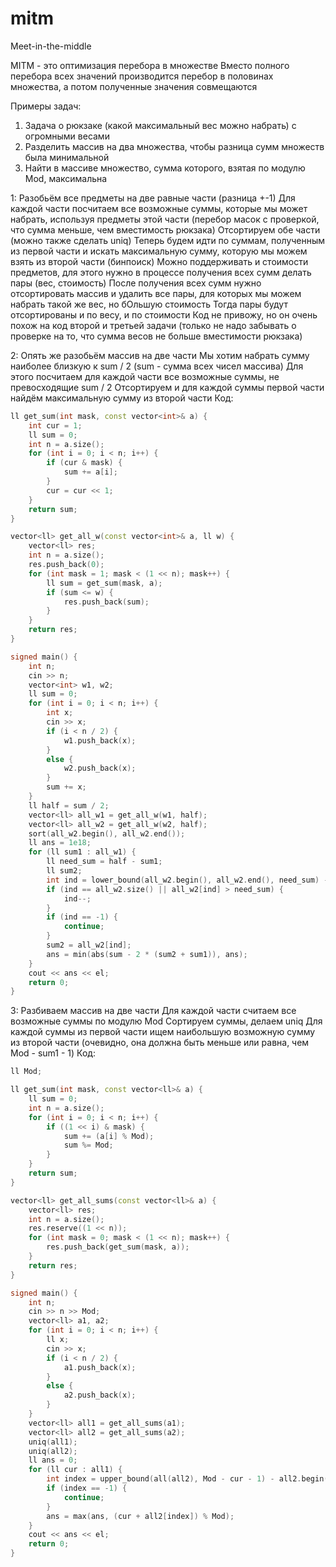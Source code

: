 # mitm

Meet-in-the-middle

MITM - это оптимизация перебора в множестве
Вместо полного перебора всех значений производится перебор в половинах множества, а потом полученные значения совмещаются

Примеры задач:
1. Задача о рюкзаке (какой максимальный вес можно набрать) с огромными весами
2. Разделить массив на два множества, чтобы разница сумм множеств была минимальной
3. Найти в массиве множество, сумма которого, взятая по модулю Mod, максимальна

1:
Разобьём все предметы на две равные части (разница +-1)
Для каждой части посчитаем все возможные суммы, которые мы может набрать, используя предметы этой части (перебор масок с проверкой, что сумма меньше, чем вместимость рюкзака)
Отсортируем обе части (можно также сделать uniq)
Теперь будем идти по суммам, полученным из первой части и искать максимальную сумму, которую мы можем взять из второй части (бинпоиск)
Можно поддерживать и стоимости предметов, для этого нужно в процессе получения всех сумм делать пары (вес, стоимость)
После получения всех сумм нужно отсортировать массив и удалить все пары, для которых мы можем набрать такой же вес, но бОльшую стоимость
Тогда пары будут отсортированы и по весу, и по стоимости
Код не привожу, но он очень похож на код второй и третьей задачи (только не надо забывать о проверке на то, что сумма весов не больше вместимости рюкзака)

2:
Опять же разобьём массив на две части
Мы хотим набрать сумму наиболее близкую к sum / 2 (sum - сумма всех чисел массива)
Для этого посчитаем для каждой части все возможные суммы, не превосходящие sum / 2
Отсортируем и для каждой суммы первой части найдём максимальную сумму из второй части
Код:
```cpp
ll get_sum(int mask, const vector<int>& a) {
    int cur = 1;
    ll sum = 0;
    int n = a.size();
    for (int i = 0; i < n; i++) {
        if (cur & mask) {
            sum += a[i];
        }
        cur = cur << 1;
    }
    return sum;
}

vector<ll> get_all_w(const vector<int>& a, ll w) {
    vector<ll> res;
    int n = a.size();
    res.push_back(0);
    for (int mask = 1; mask < (1 << n); mask++) {
        ll sum = get_sum(mask, a);
        if (sum <= w) {
            res.push_back(sum);
        }
    }
    return res;
}

signed main() {
    int n;
    cin >> n;
    vector<int> w1, w2;
    ll sum = 0;
    for (int i = 0; i < n; i++) {
        int x;
        cin >> x;
        if (i < n / 2) {
            w1.push_back(x);
        }
        else {
            w2.push_back(x);
        }
        sum += x;
    }
    ll half = sum / 2;
    vector<ll> all_w1 = get_all_w(w1, half);
    vector<ll> all_w2 = get_all_w(w2, half);
    sort(all_w2.begin(), all_w2.end());
    ll ans = 1e18;
    for (ll sum1 : all_w1) {
        ll need_sum = half - sum1;
        ll sum2;
        int ind = lower_bound(all_w2.begin(), all_w2.end(), need_sum) - all_w2.begin();
        if (ind == all_w2.size() || all_w2[ind] > need_sum) {
            ind--;
        }
        if (ind == -1) {
            continue;
        }
        sum2 = all_w2[ind];
        ans = min(abs(sum - 2 * (sum2 + sum1)), ans);
    }
    cout << ans << el;
    return 0;
}
```

3:
Разбиваем массив на две части
Для каждой части считаем все возможные суммы по модулю Mod
Сортируем суммы, делаем uniq
Для каждой суммы из первой части ищем наибольшую возможную сумму из второй части (очевидно, она должна быть меньше или равна, чем Mod - sum1 - 1)
Код:
```cpp
ll Mod;

ll get_sum(int mask, const vector<ll>& a) {
    ll sum = 0;
    int n = a.size();
    for (int i = 0; i < n; i++) {
        if ((1 << i) & mask) {
            sum += (a[i] % Mod);
            sum %= Mod;
        }
    }
    return sum;
}

vector<ll> get_all_sums(const vector<ll>& a) {
    vector<ll> res;
    int n = a.size();
    res.reserve((1 << n));
    for (int mask = 0; mask < (1 << n); mask++) {
        res.push_back(get_sum(mask, a));
    }
    return res;
}

signed main() {
    int n;
    cin >> n >> Mod;
    vector<ll> a1, a2;
    for (int i = 0; i < n; i++) {
        ll x;
        cin >> x;
        if (i < n / 2) {
            a1.push_back(x);
        }
        else {
            a2.push_back(x);
        }
    }
    vector<ll> all1 = get_all_sums(a1);
    vector<ll> all2 = get_all_sums(a2);
    uniq(all1);
    uniq(all2);
    ll ans = 0;
    for (ll cur : all1) {
        int index = upper_bound(all(all2), Mod - cur - 1) - all2.begin() - 1;
        if (index == -1) {
            continue;
        }
        ans = max(ans, (cur + all2[index]) % Mod);
    }
    cout << ans << el;
    return 0;
}
```